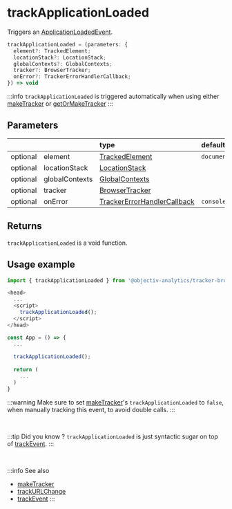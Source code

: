 # trackApplicationLoaded

Triggers an [ApplicationLoadedEvent](/taxonomy/reference/events/ApplicationLoadedEvent.md).

```typescript
trackApplicationLoaded = (parameters: {
  element?: TrackedElement;
  locationStack?: LocationStack;
  globalContexts?: GlobalContexts;
  tracker?: BrowserTracker;
  onError?: TrackerErrorHandlerCallback;  
}) => void
```

:::info
`trackApplicationLoaded` is triggered automatically when using either [makeTracker](/tracking/api-reference/general/makeTracker.md) or [getOrMakeTracker](/tracking/api-reference/general/getOrMakeTracker.md)
:::

## Parameters
|          |                | type                                                                                              | default value
| :-:      | :--            | :--                                                                                               | :--           
| optional | element        | [TrackedElement](/tracking/api-reference/definitions/TrackedElement.md)                           | `document`
| optional | locationStack  | [LocationStack](/tracking/api-reference/core/LocationStack.md)                                    |
| optional | globalContexts | [GlobalContexts](/tracking/api-reference/core/GlobalContexts.md)                                  |
| optional | tracker        | [BrowserTracker](/tracking/api-reference/general/BrowserTracker.md)                               |
| optional | onError        | [TrackerErrorHandlerCallback](/tracking/api-reference/definitions/TrackerErrorHandlerCallback.md) | `console.error`

## Returns
`trackApplicationLoaded` is a void function.

## Usage example

```typescript jsx
import { trackApplicationLoaded } from '@objectiv-analytics/tracker-browser';
```

```typescript jsx
<head>
  ...
  <script>
    trackApplicationLoaded();
  </script>
</head>
```

```typescript jsx
const App = () => {
  ...
  
  trackApplicationLoaded();
  
  return (
    ...
  )
}
```

:::warning
Make sure to set [makeTracker](/tracking/api-reference/general/makeTracker.md)'s `trackApplicationLoaded` to `false`, when manually tracking this event, to avoid double calls.
:::

<br />

:::tip Did you know ?
`trackApplicationLoaded` is just syntactic sugar on top of [trackEvent](/tracking/api-reference/eventTrackers/trackEvent.md).
:::

<br />

:::info See also
- [makeTracker](/tracking/api-reference/general/makeTracker.md)
- [trackURLChange](/tracking/api-reference/eventTrackers/trackURLChange.md)
- [trackEvent](/tracking/api-reference/eventTrackers/trackEvent.md)
:::
